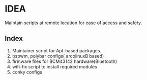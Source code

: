 # IDEA
Maintain scripts at remote location for ease of access and safety.

## Index
1) Maintainer script for Apt-based packages.
2) bspwm, polybar configs( arcolinuxB based)
3) firmware files for BCM43142 hardware(Bluetooth)
4) wifi-fix script to install required modules
5) conky configs
